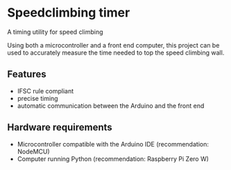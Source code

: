 # Speedclimbing timer
A timing utility for speed climbing

Using both a microcontroller and a front end computer, this project can be used to accurately measure the time needed to top the speed climbing wall.


## Features
- IFSC rule compliant
- precise timing
- automatic communication between the Arduino and the front end

## Hardware requirements
- Microcontroller compatible with the Arduino IDE (recommendation: NodeMCU)
- Computer running Python (recommendation: Raspberry Pi Zero W)
